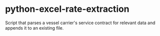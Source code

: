 # python-excel-rate-extraction
Script that parses a vessel carrier's service contract for relevant data and appends it to an existing file.
